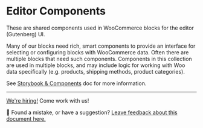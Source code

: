 # Editor Components

These are shared components used in WooCommerce blocks for the editor (Gutenberg) UI.

Many of our blocks need rich, smart components to provide an interface for selecting or configuring blocks with WooCommerce data. Often there are multiple blocks that need such components. Components in this collection are used in multiple blocks, and may include logic for working with Woo data specifically (e.g. products, shipping methods, product categories).

See [Storybook & Components](../../../docs/contributors/contributing/storybook-and-components.md) doc for more information.

<!-- FEEDBACK -->

---

[We're hiring!](https://woocommerce.com/careers/) Come work with us!

🐞 Found a mistake, or have a suggestion? [Leave feedback about this document here.](https://github.com/woocommerce/woocommerce-gutenberg-products-block/issues/new?assignees=&labels=type%3A+documentation&template=--doc-feedback.md&title=Feedback%20on%20./docs/README.md)

<!-- /FEEDBACK -->
